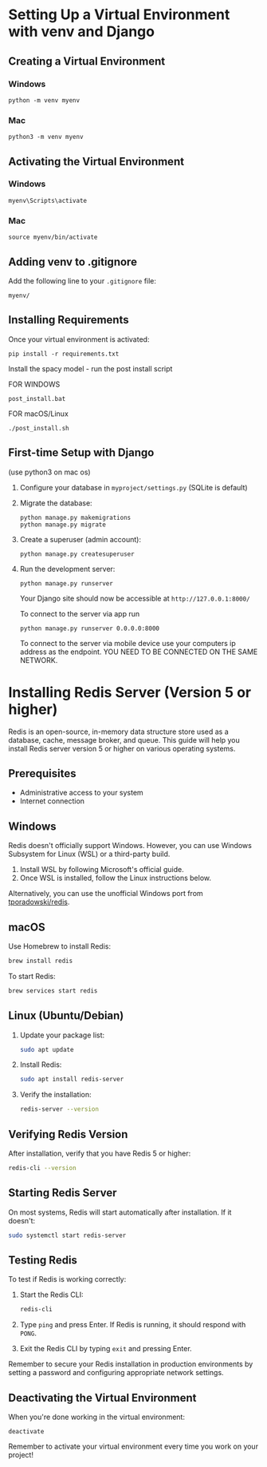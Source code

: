 # Setting Up a Virtual Environment with venv and Django

## Creating a Virtual Environment

### Windows

```
python -m venv myenv
```

### Mac

```
python3 -m venv myenv
```

## Activating the Virtual Environment

### Windows

```
myenv\Scripts\activate
```

### Mac

```
source myenv/bin/activate
```

## Adding venv to .gitignore

Add the following line to your `.gitignore` file:

```
myenv/
```

## Installing Requirements

Once your virtual environment is activated:

```
pip install -r requirements.txt
```

Install the spacy model - run the post install script

FOR WINDOWS

```
post_install.bat
```

FOR macOS/Linux

```
./post_install.sh
```

## First-time Setup with Django

(use python3 on mac os)

1. Configure your database in `myproject/settings.py` (SQLite is default)

2. Migrate the database:

   ```
   python manage.py makemigrations
   python manage.py migrate
   ```

3. Create a superuser (admin account):

   ```
   python manage.py createsuperuser
   ```

4. Run the development server:

   ```
   python manage.py runserver
   ```

   Your Django site should now be accessible at `http://127.0.0.1:8000/`

   To connect to the server via app run

   ```
   python manage.py runserver 0.0.0.0:8000
   ```

   To connect to the server via mobile device use your computers ip address as the endpoint.
   YOU NEED TO BE CONNECTED ON THE SAME NETWORK.

# Installing Redis Server (Version 5 or higher)

Redis is an open-source, in-memory data structure store used as a database, cache, message broker, and queue. This guide will help you install Redis server version 5 or higher on various operating systems.

## Prerequisites

- Administrative access to your system
- Internet connection

## Windows

Redis doesn't officially support Windows. However, you can use Windows Subsystem for Linux (WSL) or a third-party build.

1. Install WSL by following Microsoft's official guide.
2. Once WSL is installed, follow the Linux instructions below.

Alternatively, you can use the unofficial Windows port from [tporadowski/redis](https://github.com/tporadowski/redis/releases).

## macOS

Use Homebrew to install Redis:

```bash
brew install redis
```

To start Redis:

```bash
brew services start redis
```

## Linux (Ubuntu/Debian)

1. Update your package list:

   ```bash
   sudo apt update
   ```

2. Install Redis:

   ```bash
   sudo apt install redis-server
   ```

3. Verify the installation:
   ```bash
   redis-server --version
   ```

## Verifying Redis Version

After installation, verify that you have Redis 5 or higher:

```bash
redis-cli --version
```

## Starting Redis Server

On most systems, Redis will start automatically after installation. If it doesn't:

```bash
sudo systemctl start redis-server
```

## Testing Redis

To test if Redis is working correctly:

1. Start the Redis CLI:

   ```bash
   redis-cli
   ```

2. Type `ping` and press Enter. If Redis is running, it should respond with `PONG`.

3. Exit the Redis CLI by typing `exit` and pressing Enter.

Remember to secure your Redis installation in production environments by setting a password and configuring appropriate network settings.

## Deactivating the Virtual Environment

When you're done working in the virtual environment:

```
deactivate
```

Remember to activate your virtual environment every time you work on your project!
